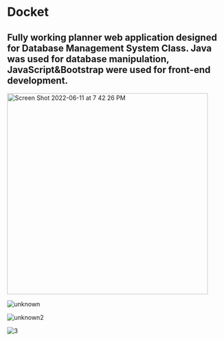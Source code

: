 # Docket
## Fully working planner web application designed for Database Management System Class. Java was used for database manipulation, JavaScript&Bootstrap were used for front-end development. 
<img width="467" alt="Screen Shot 2022-06-11 at 7 42 26 PM" src="https://user-images.githubusercontent.com/42979064/173190439-9c9a4271-201e-4ca7-8f9b-ff2565d86236.png">

![unknown](https://user-images.githubusercontent.com/42979064/173188483-72779f28-30c4-43b3-afea-b8460074e1c0.png)

![unknown2](https://user-images.githubusercontent.com/42979064/173188493-8a40828c-fef2-4549-a837-82619715d822.png)

![3](https://user-images.githubusercontent.com/42979064/173189665-f208157e-9d67-4149-889b-24400039b36f.png)

